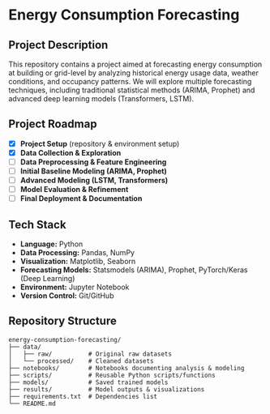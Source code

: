 # Energy Consumption Forecasting

## Project Description
This repository contains a project aimed at forecasting energy consumption at building or grid-level by analyzing historical energy usage data, weather conditions, and occupancy patterns. We will explore multiple forecasting techniques, including traditional statistical methods (ARIMA, Prophet) and advanced deep learning models (Transformers, LSTM).

## Project Roadmap
- [x] **Project Setup** (repository & environment setup)
- [x] **Data Collection & Exploration**
- [ ] **Data Preprocessing & Feature Engineering**
- [ ] **Initial Baseline Modeling (ARIMA, Prophet)**
- [ ] **Advanced Modeling (LSTM, Transformers)**
- [ ] **Model Evaluation & Refinement**
- [ ] **Final Deployment & Documentation**

## Tech Stack
- **Language:** Python
- **Data Processing:** Pandas, NumPy
- **Visualization:** Matplotlib, Seaborn
- **Forecasting Models:** Statsmodels (ARIMA), Prophet, PyTorch/Keras (Deep Learning)
- **Environment:** Jupyter Notebook
- **Version Control:** Git/GitHub

## Repository Structure
```plaintext
energy-consumption-forecasting/
├── data/
│   ├── raw/          # Original raw datasets
│   └── processed/    # Cleaned datasets
├── notebooks/        # Notebooks documenting analysis & modeling
├── scripts/          # Reusable Python scripts/functions
├── models/           # Saved trained models
├── results/          # Model outputs & visualizations
├── requirements.txt  # Dependencies list
└── README.md